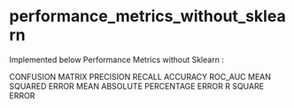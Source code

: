 # performance_metrics_without_sklearn
Implemented below Performance Metrics without Sklearn :

CONFUSION MATRIX
PRECISION
RECALL
ACCURACY
ROC_AUC
MEAN SQUARED ERROR
MEAN ABSOLUTE PERCENTAGE ERROR
R SQUARE ERROR
